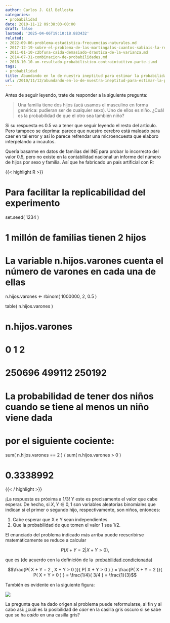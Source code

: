 ```yaml
---
author: Carlos J. Gil Bellosta
categories:
- probabilidad
date: 2010-11-12 09:38:03+00:00
draft: false
lastmod: '2025-04-06T19:10:18.883432'
related:
- 2022-09-06-problema-estadistica-frecuencias-naturales.md
- 2017-12-19-sobre-el-problema-de-las-martingalas-cuantos-sabiais-la-respuesta.md
- 2011-01-10-c2bfuna-caida-demasiado-drastica-de-la-varianza.md
- 2014-07-31-combinacion-de-probabilidades.md
- 2018-10-10-un-resultado-probabilistico-contraintuitivo-parte-i.md
tags:
- probabilidad
title: Abundando en lo de nuestra ineptitud para estimar la probabilidad condicionada
url: /2010/11/12/abundando-en-lo-de-nuestra-ineptitud-para-estimar-la-probabilidad-condicionada/
---
```


Antes de seguir leyendo, trate de responder a la siguiente pregunta:

>Una familia tiene dos hijos (acá usamos el masculino en forma genérica: pudieran ser de cualquier sexo). Uno de ellos es niño. ¿Cuál es la probabilidad de que el otro sea también niño?

Si su respuesta es 0.5 va a tener que seguir leyendo el resto del artículo. Pero tampoco se deprima: parece que nuestro cerebro está maleado para caer en tal error y así lo parece refrendar una microencuesta que elaboro interpelando a incautos.

Quería basarme en datos de familias del INE para probar lo incorrecto del valor 0.5, pero no existe en la contabilidad nacional un informe del número de hijos por sexo y familia. Así que he fabricado un país artificial con R:

{{< highlight R >}}
# Para facilitar la replicabilidad del experimento
set.seed( 1234 )

# 1 millón de familias tienen 2 hijos
# La variable n.hijos.varones cuenta el número de varones en cada una de ellas
n.hijos.varones <- rbinom( 1000000, 2, 0.5 )

table( n.hijos.varones )
# n.hijos.varones
#      0      1      2
# 250696 499112 250192

# La probabilidad de tener dos niños cuando se tiene al menos un niño viene dada
# por el siguiente cociente:
sum( n.hijos.varones == 2 ) / sum( n.hijos.varones > 0 )
# 0.3338992
{{< / highlight >}}

¡La respuesta es próxima a 1/3! Y este es precisamente el valor que cabe esperar. De hecho, si $X, Y \in {0,1}$ son variables aleatorias binomiales que indican si el primer o segundo hijo, respectivamente, son niños, entonces:



1. Cabe esperar que X e Y sean independientes.
2. Que la probabilidad de que tomen el valor 1 sea 1/2.

El enunciado del problema indicado más arriba puede reescribirse matemáticamente se reduce a calcular

$$ P( X + Y = 2 | X + Y > 0 ), $$


que es (de acuerdo con la definición de la  [probabilidad condicionada](http://es.wikipedia.org/wiki/Probabilidad_condicionada))


$$\frac{P( X + Y = 2 , X + Y > 0 )}{ P( X + Y > 0 ) } = \frac{P( X + Y = 2 )}{ P( X + Y > 0 ) } = \frac{1/4}{ 3/4 } = \frac{1}{3}$$


También es evidente en la siguiente figura:


[![](/wp-uploads/2010/11/grafico_probabilidad_condicional.png#center)
](/wp-uploads/2010/11/grafico_probabilidad_condicional.png#center)


La pregunta que ha dado origen al problema puede reformularse, al fin y al cabo así: ¿cuál es la posibilidad de _caer_ en la casilla gris oscuro si se sabe que se ha _caído_ en una casilla gris?